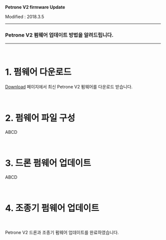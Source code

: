 **Petrone V2 firmware Update**

Modified : 2018.3.5

---

<h3>Petrone V2 펌웨어 업데이트 방법을 알려드립니다.</h3>

---


<br>

# 1. 펌웨어 다운로드

[Download](/download/) 페이지에서 최신 Petrone V2 펌웨어를 다운로드 받습니다.


<br>


# 2. 펌웨어 파일 구성

ABCD


<br>


# 3. 드론 펌웨어 업데이트

ABCD


<br>


# 4. 조종기 펌웨어 업데이트

<br>


Petrone V2 드론과 조종기 펌웨어 업데이트를 완료하였습니다.


